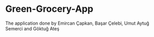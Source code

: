 # Green-Grocery-App
The application done by Emircan Çapkan, Başar Çelebi, Umut Aytuğ Semerci and Göktuğ Ateş
